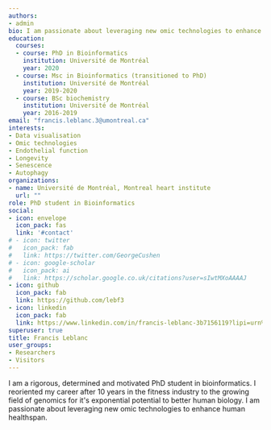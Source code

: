 ```yaml
---
authors:
- admin
bio: I am passionate about leveraging new omic technologies to enhance human healthspan.
education:
  courses:
  - course: PhD in Bioinformatics
    institution: Université de Montréal
    year: 2020
  - course: Msc in Bioinformatics (transitioned to PhD)
    institution: Université de Montréal
    year: 2019-2020
  - course: BSc biochemistry
    institution: Université de Montréal
    year: 2016-2019
email: "francis.leblanc.3@umontreal.ca"
interests:
- Data visualisation
- Omic technologies
- Endothelial function
- Longevity
- Senescence
- Autophagy
organizations:
- name: Université de Montréal, Montreal heart institute
  url: ""
role: PhD student in Bioinformatics
social:
- icon: envelope
  icon_pack: fas
  link: '#contact'
# - icon: twitter
#   icon_pack: fab
#   link: https://twitter.com/GeorgeCushen
# - icon: google-scholar
#   icon_pack: ai
#   link: https://scholar.google.co.uk/citations?user=sIwtMXoAAAAJ
- icon: github
  icon_pack: fab
  link: https://github.com/lebf3
- icon: linkedin
  icon_pack: fab
  link: https://www.linkedin.com/in/francis-leblanc-3b7156119?lipi=urn%3Ali%3Apage%3Ad_flagship3_profile_view_base_contact_details%3BF4uWS4z4S%2Be6lDWq2mVaTA%3D%3D
superuser: true
title: Francis Leblanc
user_groups:
- Researchers
- Visitors
---
```


I am a rigorous, determined and motivated PhD student in bioinformatics. I reoriented my career after 10 years in the fitness industry to the growing field of genomics for it's exponential potential to better human biology. I am passionate about leveraging new omic technologies to enhance human healthspan.